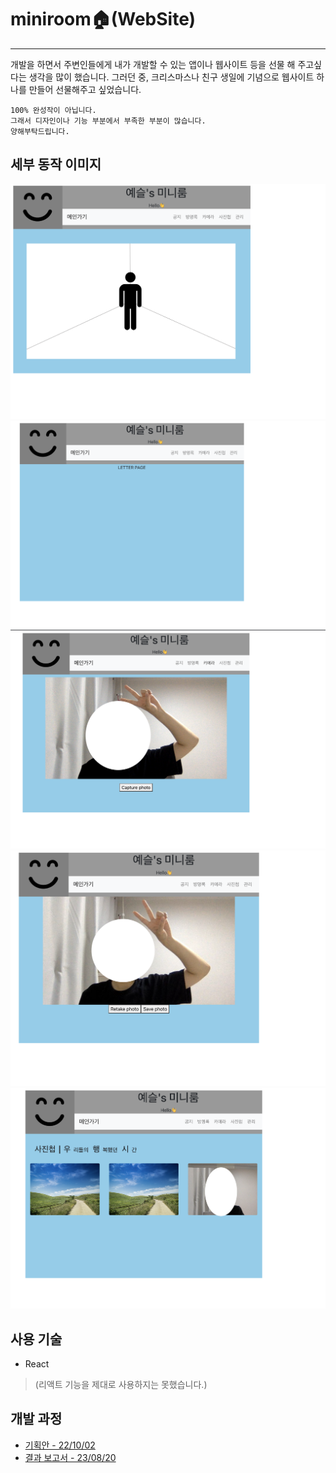 # miniroom🏠(WebSite)
----
개발을 하면서 주변인들에게 내가 개발할 수 있는 앱이나 웹사이트 등을 선물 해 주고싶다는 생각을 많이 했습니다. 그러던 중, 크리스마스나 친구 생일에 기념으로 웹사이트 하나를 만들어 선물해주고 싶었습니다.

```
100% 완성작이 아닙니다.
그래서 디자인이나 기능 부분에서 부족한 부분이 많습니다.
양해부탁드립니다.
```
## 세부 동작 이미지
![main](./src/readmeImg/main.png)
![main](./src/readmeImg/letter.png)
![main](./src/readmeImg/camera-1.png)
![main](./src/readmeImg/camera-2.png)
![main](./src/readmeImg/photo.png)

## 사용 기술
- React
> (리액트 기능을 제대로 사용하지는 못했습니다.)

## 개발 과정
- [기획안 - 22/10/02](https://velog.io/@yeseul/%ED%94%84%EB%A1%9C%EC%A0%9D%ED%8A%B8-%EB%AF%B8%EB%8B%88%ED%99%88%ED%94%BC-HBD-SZ-%EA%B8%B0%ED%9A%8D%EC%95%88)
- [결과 보고서 - 23/08/20](https://velog.io/@yeseul/%ED%94%84%EB%A1%9C%EC%A0%9D%ED%8A%B8-%EB%AF%B8%EB%8B%88-%ED%99%88%ED%94%BC-%EB%A7%8C%EB%93%A4%EA%B8%B0-%EA%B2%B0%EA%B3%BC-%EB%B3%B4%EA%B3%A0%EC%84%9C)